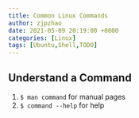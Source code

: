 ```yaml
---
title: Common Linux Commands
author: zjpzhao
date: 2021-05-09 20:19:00 +0800
categories: [Linux]
tags: [Ubuntu,Shell,TODO]
---
```


## Understand a Command
1. `$ man command` for manual pages
2. `$ command --help` for help
